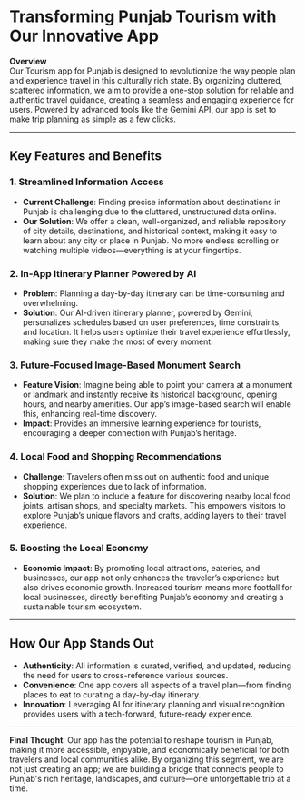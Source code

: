 # **Transforming Punjab Tourism with Our Innovative App**

**Overview**  
Our Tourism app for Punjab is designed to revolutionize the way people plan and experience travel in this culturally rich state. By organizing cluttered, scattered information, we aim to provide a one-stop solution for reliable and authentic travel guidance, creating a seamless and engaging experience for users. Powered by advanced tools like the Gemini API, our app is set to make trip planning as simple as a few clicks.

---

## **Key Features and Benefits**

### 1. **Streamlined Information Access**  
   - **Current Challenge**: Finding precise information about destinations in Punjab is challenging due to the cluttered, unstructured data online. 
   - **Our Solution**: We offer a clean, well-organized, and reliable repository of city details, destinations, and historical context, making it easy to learn about any city or place in Punjab. No more endless scrolling or watching multiple videos—everything is at your fingertips.

### 2. **In-App Itinerary Planner Powered by AI**  
   - **Problem**: Planning a day-by-day itinerary can be time-consuming and overwhelming.
   - **Solution**: Our AI-driven itinerary planner, powered by Gemini, personalizes schedules based on user preferences, time constraints, and location. It helps users optimize their travel experience effortlessly, making sure they make the most of every moment.

### 3. **Future-Focused Image-Based Monument Search**  
   - **Feature Vision**: Imagine being able to point your camera at a monument or landmark and instantly receive its historical background, opening hours, and nearby amenities. Our app’s image-based search will enable this, enhancing real-time discovery.
   - **Impact**: Provides an immersive learning experience for tourists, encouraging a deeper connection with Punjab’s heritage.

### 4. **Local Food and Shopping Recommendations**  
   - **Challenge**: Travelers often miss out on authentic food and unique shopping experiences due to lack of information.
   - **Solution**: We plan to include a feature for discovering nearby local food joints, artisan shops, and specialty markets. This empowers visitors to explore Punjab’s unique flavors and crafts, adding layers to their travel experience.

### 5. **Boosting the Local Economy**  
   - **Economic Impact**: By promoting local attractions, eateries, and businesses, our app not only enhances the traveler’s experience but also drives economic growth. Increased tourism means more footfall for local businesses, directly benefiting Punjab’s economy and creating a sustainable tourism ecosystem.

---

## **How Our App Stands Out**

   - **Authenticity**: All information is curated, verified, and updated, reducing the need for users to cross-reference various sources.
   - **Convenience**: One app covers all aspects of a travel plan—from finding places to eat to curating a day-by-day itinerary.
   - **Innovation**: Leveraging AI for itinerary planning and visual recognition provides users with a tech-forward, future-ready experience.

---

**Final Thought**: Our app has the potential to reshape tourism in Punjab, making it more accessible, enjoyable, and economically beneficial for both travelers and local communities alike. By organizing this segment, we are not just creating an app; we are building a bridge that connects people to Punjab's rich heritage, landscapes, and culture—one unforgettable trip at a time.

